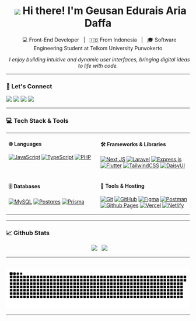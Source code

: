 <h1 align="center">
  <img src="https://media.giphy.com/media/QssGEmpkyEOhBCb7e1/giphy.gif" width="35" style="vertical-align:middle"/> Hi there! I'm Geusan Edurais Aria Daffa
</h1>

<p align="center">
  💻 Front-End Developer &nbsp; | &nbsp; 🇮🇩 From Indonesia &nbsp; | &nbsp; 🎓 Software Engineering Student at Telkom University Purwokerto
</p>
<p align="center">
  <i>I enjoy building intuitive and dynamic user interfaces, bringing digital ideas to life with code.</i>
</p>

---

### 🔗 Let's Connect

<p align="left">
  <a href="https://www.linkedin.com/in/geusanedurais" target="_blank"><img src="https://img.shields.io/badge/LinkedIn-0077B5?style=for-the-badge&logo=linkedin&logoColor=white"/></a>
  <a href="https://www.instagram.com/raissan_31/" target="_blank"><img src="https://img.shields.io/badge/Instagram-E4405F?style=for-the-badge&logo=instagram&logoColor=white"/></a>
  <a href="https://geusanedurais.vercel.app/" target="_blank"><img src="https://img.shields.io/badge/Portfolio-000000?style=for-the-badge&logo=vercel&logoColor=white"/></a>
  <a href="mailto:edurais.ariadaffa@gmail.com" target="_blank"><img src="https://img.shields.io/badge/Email-D14836?style=for-the-badge&logo=gmail&logoColor=white"/></a>
</p>

---

### 💻 Tech Stack & Tools

<table>
  <tr>
    <td valign="top" width="50%">
      <h4>🌐 Languages</h4>
      <p>
        <a href="https://developer.mozilla.org/en-US/docs/Web/JavaScript" target="_blank" rel="noreferrer"><img src="https://img.shields.io/badge/javascript-%23323330.svg?style=for-the-badge&logo=javascript&logoColor=%23F7DF1E" alt="JavaScript"/></a>
        <a href="https://www.typescriptlang.org/" target="_blank" rel="noreferrer"><img src="https://img.shields.io/badge/typescript-%23007ACC.svg?style=for-the-badge&logo=typescript&logoColor=white" alt="TypeScript"/></a>
        <a href="https://www.php.net" target="_blank" rel="noreferrer"><img src="https://img.shields.io/badge/php-%23777BB4.svg?style=for-the-badge&logo=php&logoColor=white" alt="PHP"/></a>
      </p>
    </td>
    <td valign="top" width="50%">
      <h4>🛠️ Frameworks & Libraries</h4>
      <p>
        <a href="https://nextjs.org/" target="_blank" rel="noreferrer"><img src="https://img.shields.io/badge/Next-black?style=for-the-badge&logo=next.js&logoColor=white" alt="Next JS"/></a>
        <a href="https://laravel.com/" target="_blank" rel="noreferrer"><img src="https://img.shields.io/badge/laravel-%23FF2D20.svg?style=for-the-badge&logo=laravel&logoColor=white" alt="Laravel"/></a>
        <a href="https://expressjs.com" target="_blank" rel="noreferrer"><img src="https://img.shields.io/badge/express.js-%23404d59.svg?style=for-the-badge&logo=express&logoColor=%2361DAFB" alt="Express.js"/></a>
        <a href="https://flutter.dev" target="_blank" rel="noreferrer"><img src="https://img.shields.io/badge/Flutter-%2302569B.svg?style=for-the-badge&logo=Flutter&logoColor=white" alt="Flutter"/></a>
        <a href="https://tailwindcss.com/" target="_blank" rel="noreferrer"><img src="https://img.shields.io/badge/tailwindcss-%2338B2AC.svg?style=for-the-badge&logo=tailwind-css&logoColor=white" alt="TailwindCSS"/></a>
        <a href="https://daisyui.com/" target="_blank" rel="noreferrer"><img src="https://img.shields.io/badge/daisyui-5A0EF8?style=for-the-badge&logo=daisyui&logoColor=white" alt="DaisyUI"/></a>
      </p>
    </td>
  </tr>
  <tr>
    <td valign="top" width="50%">
      <h4>🗄️ Databases</h4>
      <p>
        <a href="https://www.mysql.com/" target="_blank" rel="noreferrer"><img src="https://img.shields.io/badge/mysql-4479A1.svg?style=for-the-badge&logo=mysql&logoColor=white" alt="MySQL"/></a>
        <a href="https://www.postgresql.org" target="_blank" rel="noreferrer"><img src="https://img.shields.io/badge/postgres-%23316192.svg?style=for-the-badge&logo=postgresql&logoColor=white" alt="Postgres"/></a>
        <a href="https://www.prisma.io/" target="_blank" rel="noreferrer"><img src="https://img.shields.io/badge/Prisma-3982CE?style=for-the-badge&logo=Prisma&logoColor=white" alt="Prisma"/></a>
      </p>
    </td>
    <td valign="top" width="50%">
      <h4>🚀 Tools & Hosting</h4>
      <p>
        <a href="https://git-scm.com/" target="_blank" rel="noreferrer"><img src="https://img.shields.io/badge/git-%23F05033.svg?style=for-the-badge&logo=git&logoColor=white" alt="Git"/></a>
        <a href="https://github.com/" target="_blank" rel="noreferrer"><img src="https://img.shields.io/badge/github-%23121011.svg?style=for-the-badge&logo=github&logoColor=white" alt="GitHub"/></a>
        <a href="https://www.figma.com/" target="_blank" rel="noreferrer"><img src="https://img.shields.io/badge/figma-%23F24E1E.svg?style=for-the-badge&logo=figma&logoColor=white" alt="Figma"/></a>
        <a href="https://postman.com" target="_blank" rel="noreferrer"><img src="https://img.shields.io/badge/Postman-FF6C37?style=for-the-badge&logo=postman&logoColor=white" alt="Postman"/></a>
        <br>
        <a href="https://pages.github.com/" target="_blank" rel="noreferrer"><img src="https://img.shields.io/badge/github%20pages-121013?style=for-the-badge&logo=github&logoColor=white" alt="Github Pages"/></a>
        <a href="https://vercel.com/" target="_blank" rel="noreferrer"><img src="https://img.shields.io/badge/vercel-%23000000.svg?style=for-the-badge&logo=vercel&logoColor=white" alt="Vercel"/></a>
        <a href="https://www.netlify.com/" target="_blank" rel="noreferrer"><img src="https://img.shields.io/badge/netlify-%23000000.svg?style=for-the-badge&logo=netlify&logoColor=#00C7B7" alt="Netlify"/></a>
      </p>
    </td>
  </tr>
</table>

---

### 📈 Github Stats

<div align="center">
  <img src="https://github-readme-stats.vercel.app/api?username=geusan31&show_icons=true&theme=tokyonight&count_private=true&hide_border=true" height="165px"/>
  <img src="https://github-readme-stats.vercel.app/api/top-langs/?username=geusan31&layout=compact&theme=tokyonight&hide_border=true" height="165px"/>
</div>

---

<div align="center">
  <picture>
    <source media="(prefers-color-scheme: dark)" srcset="https://raw.githubusercontent.com/geusan31/geusan31/output/github-snake-dark.svg" />
    <source media="(prefers-color-scheme: light)" srcset="https://raw.githubusercontent.com/geusan31/geusan31/output/github-snake.svg" />
    <img alt="github-snake" src="https://raw.githubusercontent.com/geusan31/geusan31/output/github-snake.svg" />
  </picture>
</div>

---

<!-- Created by Geusan Edurais Aria Daffa --!>

